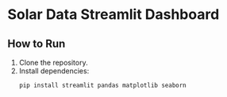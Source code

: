 # Solar Data Streamlit Dashboard

## How to Run

1. Clone the repository.
2. Install dependencies:
   ```bash
   pip install streamlit pandas matplotlib seaborn
